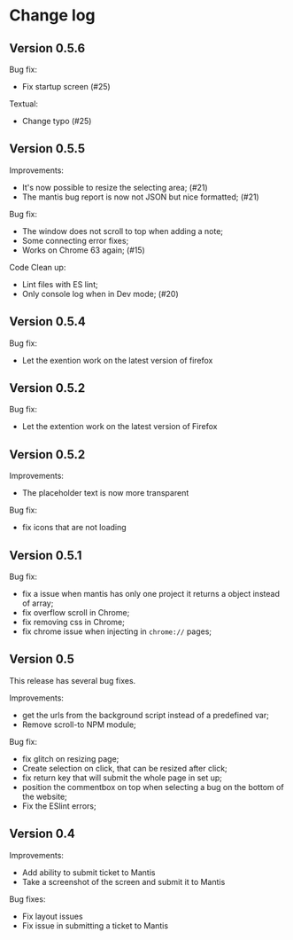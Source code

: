 # Change log

## Version 0.5.6
Bug fix:
- Fix startup screen (#25)

Textual:
- Change typo (#25)

## Version 0.5.5
Improvements:
- It's now possible to resize the selecting area; (#21)
- The mantis bug report is now not JSON but nice formatted; (#21)

Bug fix:
- The window does not scroll to top when adding a note;
- Some connecting error fixes;
- Works on Chrome 63 again; (#15)

Code Clean up:
- Lint files with ES lint;
- Only console log when in Dev mode; (#20)

## Version 0.5.4
Bug fix:
- Let the exention work on the latest version of firefox

## Version 0.5.2
Bug fix: 
- Let the extention work on the latest version of Firefox

## Version 0.5.2

Improvements: 
- The placeholder text is now more transparent

Bug fix: 
- fix icons that are not loading

## Version 0.5.1

Bug fix:
- fix a issue when mantis has only one project it returns a object instead of array;
- fix overflow scroll in Chrome;
- fix removing css in Chrome;
- fix chrome issue when injecting in `chrome://` pages;

## Version 0.5

This release has several bug fixes.

Improvements:
- get the urls from the background script instead of a predefined var;
- Remove scroll-to NPM module;

Bug fix:
- fix glitch on resizing page;
- Create selection on click, that can be resized after click;
- fix return key that will submit the whole page in set up;
- position the commentbox on top when selecting a bug on the bottom of the website;
- Fix the ESlint errors;

## Version 0.4

Improvements:
- Add ability to submit ticket to Mantis
- Take a screenshot of the screen and submit it to Mantis

Bug fixes:
- Fix layout issues
- Fix issue in submitting a ticket to Mantis